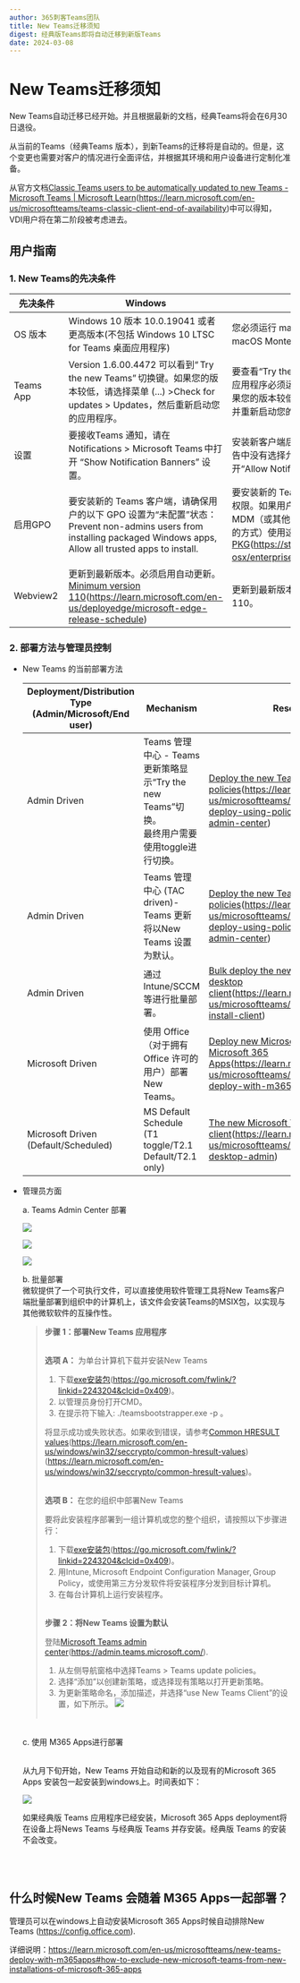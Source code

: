 ```yaml
---
author: 365刺客Teams团队
title: New Teams迁移须知
digest: 经典版Teams即将自动迁移到新版Teams
date: 2024-03-08
---
```


# New Teams迁移须知

New Teams自动迁移已经开始。并且根据最新的文档，经典Teams将会在6月30日退役。

从当前的Teams（经典Teams 版本），到新Teams的迁移将是自动的。但是，这个变更也需要对客户的情况进行全面评估，并根据其环境和用户设备进行定制化准备。

从官方文档[Classic Teams users to be automatically updated to new Teams - Microsoft Teams | Microsoft Learn](https://learn.microsoft.com/en-us/microsoftteams/teams-classic-client-end-of-availability)(https://learn.microsoft.com/en-us/microsoftteams/teams-classic-client-end-of-availability)中可以得知， VDI用户将在第二阶段被考虑进去。


## 用户指南

### 1. New Teams的先决条件

| 先决条件     | Windows     | Mac      |
| ----------- | ----------- | ----------- |
| OS 版本     | Windows 10 版本 10.0.19041 或者更高版本(不包括 Windows 10 LTSC for Teams 桌面应用程序) | 您必须运行 macOS Big Sur (11)或更高版本，包括 macOS Monterey (12) 和 macOS Ventura (13) |
| Teams App   | Version 1.6.00.4472 可以看到“ Try the new Teams” 切换键。如果您的版本较低，请选择菜单 (...) >Check for updates > Updates，然后重新启动您的应用程序。 | 要查看“Try the new teams”切换键，您当前的 Teams 应用程序必须运行版本 1.6.00.12303 或更高版本。如果您的版本较低，请选择菜单 (...)，然后选择检查更新，并重新启动您的应用程序。 |
| 设置        | 要接收Teams 通知，请在Notifications > Microsoft Teams 中打开 “Show Notification Banners” 设置。| 安装新客户端后，如果用户在初始的 macOS 通知设置警告中没有选择允许通知，则用户必须从系统设置中打开“Allow Notifications”。 |
| 启用GPO     | 要安装新的 Teams 客户端，请确保用户的以下 GPO 设置为“未配置”状态：Prevent non-admins users from installing packaged Windows apps, Allow all trusted apps to install. | 要安装新的 Teams 客户端，用户需要其计算机的管理员权限。如果用户没有管理员权限，管理员可以使用他们的 MDM（或其他部署和安装软件到没有管理员权限的设备的方式）使用这个[PKG](https://statics.teams.cdn.office.net/production-osx/enterprise/webview2/lkg/MicrosoftTeams.pkg)(https://statics.teams.cdn.office.net/production-osx/enterprise/webview2/lkg/MicrosoftTeams.pkg)。 |
| Webview2   | 更新到最新版本。必须启用自动更新。[Minimum version 110](https://learn.microsoft.com/en-us/deployedge/microsoft-edge-release-schedule)(https://learn.microsoft.com/en-us/deployedge/microsoft-edge-release-schedule) | 更新到最新版本。自动更新必须已启用。最低版本为110。|

### 2. 部署方法与管理员控制

- New Teams 的当前部署方法

    | Deployment/Distribution Type <br> (Admin/Microsoft/End user) | Mechanism | Resource |
    | ----------- | ----------- | ----------- |
    | Admin Driven | Teams 管理中心 - Teams 更新策略显示“Try the new Teams”切换。<br>最终用户需要使用toggle进行切换。 | [Deploy the new Teams client using policies](https://learn.microsoft.com/en-us/microsoftteams/new-teams-deploy-using-policies?tabs=teams-admin-center)(https://learn.microsoft.com/en-us/microsoftteams/new-teams-deploy-using-policies?tabs=teams-admin-center) |
    | Admin Driven | Teams 管理中心 (TAC driven)- Teams 更新将以New Teams 设置为默认。 | [Deploy the new Teams client using policies](https://learn.microsoft.com/en-us/microsoftteams/new-teams-deploy-using-policies?tabs=teams-admin-center)(https://learn.microsoft.com/en-us/microsoftteams/new-teams-deploy-using-policies?tabs=teams-admin-center) |
    | Admin Driven | 通过Intune/SCCM 等进行批量部署。 | [Bulk deploy the new Microsoft Teams desktop client](https://learn.microsoft.com/en-us/microsoftteams/new-teams-bulk-install-client)(https://learn.microsoft.com/en-us/microsoftteams/new-teams-bulk-install-client) |
    | Microsoft Driven | 使用 Office（对于拥有 Office 许可的用户）部署New Teams。 | [Deploy new Microsoft Teams with Microsoft 365 Apps](https://learn.microsoft.com/en-us/microsoftteams/new-teams-deploy-with-m365apps)(https://learn.microsoft.com/en-us/microsoftteams/new-teams-deploy-with-m365apps) |
    | Microsoft Driven <br>(Default/Scheduled) | MS Default Schedule (T1 toggle/T2.1 Default/T2.1 only) | [The new Microsoft Teams desktop client](https://learn.microsoft.com/en-us/microsoftteams/new-teams-desktop-admin)(https://learn.microsoft.com/en-us/microsoftteams/new-teams-desktop-admin) |

- 管理员方面

    a. Teams Admin Center 部署

    ![](../images/20240308112506.png)

    ![](../images/20240308114848.png)

    ![](../images/20240308114919.png)
    
    b. 批量部署
  <br>微软提供了一个可执行文件，可以直接使用软件管理工具将New Teams客户端批量部署到组织中的计算机上，该文件会安装Teams的MSIX包，以实现与其他微软软件的互操作性。

    > **步骤 1：部署New Teams 应用程序**
    > 
    > <br>**选项 A：** 为单台计算机下载并安装New Teams
    > 1. 下载[exe安装包](https://go.microsoft.com/fwlink/?linkid=2243204&clcid=0x409)(https://go.microsoft.com/fwlink/?linkid=2243204&clcid=0x409)。
    > 2. 以管理员身份打开CMD。
    > 3. 在提示符下输入: ./teamsbootstrapper.exe -p 。
    > 
    > 将显示成功或失败状态。如果收到错误，请参考[Common HRESULT values](https://learn.microsoft.com/en-us/windows/win32/seccrypto/common-hresult-values)(https://learn.microsoft.com/en-us/windows/win32/seccrypto/common-hresult-values)(https://learn.microsoft.com/en-us/windows/win32/seccrypto/common-hresult-values)。
    > 
    > <br>**选项 B：** 在您的组织中部署New Teams
    >
    > 要将此安装程序部署到一组计算机或您的整个组织，请按照以下步骤进行：
    > 1. 下载[exe安装包](https://go.microsoft.com/fwlink/?linkid=2243204&clcid=0x409)(https://go.microsoft.com/fwlink/?linkid=2243204&clcid=0x409)。
    > 2. 用Intune, Microsoft Endpoint Configuration Manager, Group Policy，或使用第三方分发软件将安装程序分发到目标计算机。
    > 3. 在每台计算机上运行安装程序。
    >
    ><br> **步骤 2：将New Teams 设置为默认**
    >
    > 登陆[Microsoft Teams admin center](https://admin.teams.microsoft.com/)(https://admin.teams.microsoft.com/).
    > 1. 从左侧导航窗格中选择Teams > Teams update policies。
    > 2. 选择“添加”以创建新策略，或选择现有策略以打开更新策略。
    > 3. 为更新策略命名，添加描述，并选择“use New Teams Client”的设置，如下所示。
    > ![](../images/20240308133245.png)
    > <br>

    <br>
    c. 使用 M365 Apps进行部署
    
    <br>从九月下旬开始，New Teams 开始自动和新的以及现有的Microsoft 365 Apps 安装包一起安装到windows上。时间表如下：
    
    ![](../images/20240308133452.png)
    
    如果经典版 Teams 应用程序已经安装，Microsoft 365 Apps deployment将在设备上将News Teams 与经典版 Teams 并存安装。经典版 Teams 的安装不会改变。
<br>
<br>


## 什么时候New Teams 会随着 M365 Apps一起部署？

管理员可以在windows上自动安装Microsoft 365 Apps时候自动排除New Teams (https://config.office.com).  

详细说明：https://learn.microsoft.com/en-us/microsoftteams/new-teams-deploy-with-m365apps#how-to-exclude-new-microsoft-teams-from-new-installations-of-microsoft-365-apps

